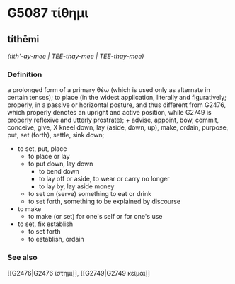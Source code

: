 # G5087 τίθημι

## títhēmi

_(tith'-ay-mee | TEE-thay-mee | TEE-thay-mee)_

### Definition

a prolonged form of a primary θέω (which is used only as alternate in certain tenses); to place (in the widest application, literally and figuratively; properly, in a passive or horizontal posture, and thus different from G2476, which properly denotes an upright and active position, while G2749 is properly reflexive and utterly prostrate); + advise, appoint, bow, commit, conceive, give, X kneel down, lay (aside, down, up), make, ordain, purpose, put, set (forth), settle, sink down; 

- to set, put, place
  - to place or lay
  - to put down, lay down
    - to bend down
    - to lay off or aside, to wear or carry no longer
    - to lay by, lay aside money
  - to set on (serve) something to eat or drink
  - to set forth, something to be explained by discourse
- to make
  - to make (or set) for one's self or for one's use
- to set, fix establish
  - to set forth
  - to establish, ordain

### See also

[[G2476|G2476 ἵστημι]], [[G2749|G2749 κεῖμαι]]
